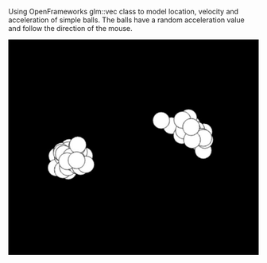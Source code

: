 Using OpenFrameworks glm::vec class to model location, velocity and acceleration of simple balls.  The balls have a random acceleration value and follow the direction of the mouse.

![alt text](https://raw.githubusercontent.com/seem-less/Creative-Coding-Scrapbook/master/AccelerationSimulation/ballAcceleration.JPG)
